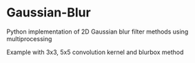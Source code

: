 # Gaussian-Blur

Python implementation of 2D Gaussian blur filter methods using multiprocessing

Example with 3x3, 5x5 convolution kernel and blurbox method 

       
